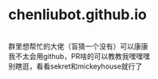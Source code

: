 # chenliubot.github.io

<br>群里想帮忙的大佬（盲猜一个没有）可以康康
<br>我不太会用github，PR啥的可以教教我嘿嘿嘿
<br>别瞎逛，看看sekret和mickeyhouse就行了
